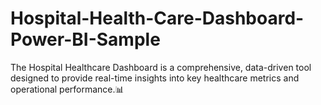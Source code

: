 # Hospital-Health-Care-Dashboard-Power-BI-Sample
The Hospital Healthcare Dashboard is a comprehensive, data-driven tool designed to provide real-time insights into key healthcare metrics and operational performance.📊
